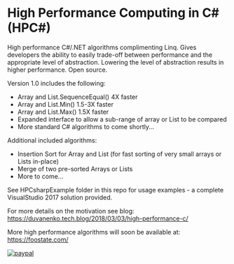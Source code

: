 # High Performance Computing in C# (HPC#)

High performance C#/.NET algorithms complimenting Linq. Gives developers the ability to easily trade-off between performance and the appropriate level of abstraction.
Lowering the level of abstraction results in higher performance. Open source.

Version 1.0 includes the following:

- Array and List.SequenceEqual() 4X faster
- Array and List.Min() 1.5-3X faster
- Array and List.Max() 1.5X faster
- Expanded interface to allow a sub-range of array or List to be compared
- More standard C# algorithms to come shortly...

Additional included algorithms:

- Insertion Sort for Array and List (for fast sorting of very small arrays or Lists in-place)
- Merge of two pre-sorted Arrays or Lists
- More to come...

See HPCsharpExample folder in this repo for usage examples - a complete VisualStudio 2017 solution provided.

For more details on the motivation see blog:
https://duvanenko.tech.blog/2018/03/03/high-performance-c/

More high performance algorithms will soon be available at:
https://foostate.com/


[![paypal](https://www.paypalobjects.com/en_US/i/btn/btn_donateCC_LG.gif)](https://www.paypal.com/cgi-bin/webscr?cmd=_s-xclick&hosted_button_id=LDD8L7UPAC7QL)
